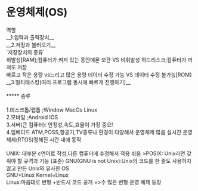 <h1>운영체제(OS)</h1>
역할<br>
__1.입력과 출력장치__<br>
__2.저장과 불러오기__<br>
`저장장치의 종류`
<br>
휘발성[RAM];컴퓨터가 켜져 있는 동안에몬 보관 VS 비휘발성 하드리스크;컴퓨터가 꺼져도 저장<br>
빠르고 작은 용량 vs느리고 많은 용량
데이터 수정 가능 VS 데이터 수정 불가능[ROM}<br>
__3.멀티태스킹(여러 프로그램 동시에 빠르게 진행하기)__
<br><br>
*****
종류 <br><br>
1.데스크톱/랩톱 ;Window MacOs Linux<br>
2.모바일 ;Android IOS<br>
3.서버(큰 컴퓨터): 안정성,속도,효율이 가장 중요!<br>
4.임베디드 ATM,POSS,항공기,TV종류나 환경이 다양해서 운영체제 많음
실시간 운영체제(RTOS)정해진 시간 내에 동작 <br><br>
UNIX: 대부분 c언어로 작성,다른 컴퓨터에 수정해서 적용 쉬움
>POSIX: Unix라면 갖춰야 할 규격과 기능 (표준)
GNU(GNU is not Unix):Unix의 코드를 한 줄도 사용하지 않고 만든 Unix와 유사한 OS<br>
GNU+Linux Kernel=Linux<br>
Linux:마음대로 변형 +반드시 코드 공개 =>수 많은 변형 운영 체제 등장

